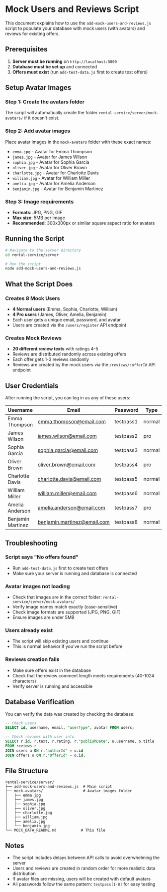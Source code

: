 # Mock Users and Reviews Script

This document explains how to use the `add-mock-users-and-reviews.js` script to populate your database with mock users (with avatars) and reviews for existing offers.

## Prerequisites

1. **Server must be running** on `http://localhost:5000`
2. **Database must be set up** and connected
3. **Offers must exist** (run `add-test-data.js` first to create test offers)

## Setup Avatar Images

### Step 1: Create the avatars folder

The script will automatically create the folder `rental-service/server/mock-avatars/` if it doesn't exist.

### Step 2: Add avatar images

Place avatar images in the `mock-avatars` folder with these exact names:

- `emma.jpg` - Avatar for Emma Thompson
- `james.jpg` - Avatar for James Wilson  
- `sophia.jpg` - Avatar for Sophia Garcia
- `oliver.jpg` - Avatar for Oliver Brown
- `charlotte.jpg` - Avatar for Charlotte Davis
- `william.jpg` - Avatar for William Miller
- `amelia.jpg` - Avatar for Amelia Anderson
- `benjamin.jpg` - Avatar for Benjamin Martinez

### Step 3: Image requirements

- **Formats**: JPG, PNG, GIF
- **Max size**: 5MB per image
- **Recommended**: 300x300px or similar square aspect ratio for avatars

## Running the Script

```bash
# Navigate to the server directory
cd rental-service/server

# Run the script
node add-mock-users-and-reviews.js
```

## What the Script Does

### Creates 8 Mock Users

- **4 Normal users** (Emma, Sophia, Charlotte, William)
- **4 Pro users** (James, Oliver, Amelia, Benjamin)
- Each user gets a unique email, password, and avatar
- Users are created via the `/users/register` API endpoint

### Creates Mock Reviews

- **20 different review texts** with ratings 4-5
- Reviews are distributed randomly across existing offers
- Each offer gets 1-3 reviews randomly
- Reviews are created by the mock users via the `/reviews/:offerId` API endpoint

## User Credentials

After running the script, you can log in as any of these users:

| Username | Email | Password | Type |
|----------|--------|----------|------|
| Emma Thompson | <emma.thompson@email.com> | testpass1 | normal |
| James Wilson | <james.wilson@email.com> | testpass2 | pro |
| Sophia Garcia | <sophia.garcia@email.com> | testpass3 | normal |
| Oliver Brown | <oliver.brown@email.com> | testpass4 | pro |
| Charlotte Davis | <charlotte.davis@email.com> | testpass5 | normal |
| William Miller | <william.miller@email.com> | testpass6 | normal |
| Amelia Anderson | <amelia.anderson@email.com> | testpass7 | pro |
| Benjamin Martinez | <benjamin.martinez@email.com> | testpass8 | normal |

## Troubleshooting

### Script says "No offers found"

- Run `add-test-data.js` first to create test offers
- Make sure your server is running and database is connected

### Avatar images not loading

- Check that images are in the correct folder: `rental-service/server/mock-avatars/`
- Verify image names match exactly (case-sensitive)
- Check image formats are supported (JPG, PNG, GIF)
- Ensure images are under 5MB

### Users already exist

- The script will skip existing users and continue
- This is normal behavior if you've run the script before

### Reviews creation fails

- Make sure offers exist in the database
- Check that the review comment length meets requirements (40-1024 characters)
- Verify server is running and accessible

## Database Verification

You can verify the data was created by checking the database:

```sql
-- Check users
SELECT id, username, email, "userType", avatar FROM users;

-- Check reviews with user info
SELECT r.id, r.text, r.rating, r."publishDate", u.username, o.title 
FROM reviews r 
JOIN users u ON r."authorId" = u.id 
JOIN offers o ON r."OfferId" = o.id;
```

## File Structure

```
rental-service/server/
├── add-mock-users-and-reviews.js  # Main script
├── mock-avatars/                  # Avatar images folder
│   ├── emma.jpg
│   ├── james.jpg
│   ├── sophia.jpg
│   ├── oliver.jpg
│   ├── charlotte.jpg
│   ├── william.jpg
│   ├── amelia.jpg
│   └── benjamin.jpg
└── MOCK_DATA_README.md           # This file
```

## Notes

- The script includes delays between API calls to avoid overwhelming the server
- Users and reviews are created in random order for more realistic data distribution
- If avatar files are missing, users will be created with default avatars
- All passwords follow the same pattern: `testpass[1-8]` for easy testing
